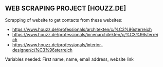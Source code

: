 ## WEB SCRAPING PROJECT [HOUZZ.DE]

Scrapping of website to get contacts from these websites:

- https://www.houzz.de/professionals/architekten/c/%C3%96sterreich
- https://www.houzz.de/professionals/innenarchitekten/c/%C3%96sterreich
- https://www.houzz.de/professionals/interior-designer/c/%C3%96sterreich

Variables needed:
First name, name, email address, website link